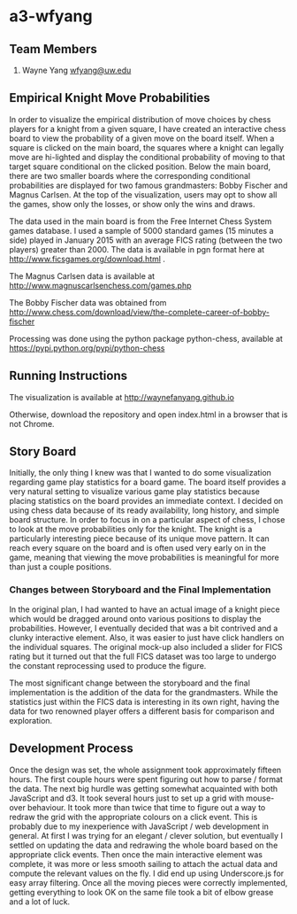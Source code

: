 a3-wfyang
===============

## Team Members

1. Wayne Yang wfyang@uw.edu

## Empirical Knight Move Probabilities

In order to visualize the empirical distribution of move choices by chess players for a knight from a given square, I have created an interactive chess board to view the probability of a given move on the board itself.  When a square is clicked on the main board, the squares where a knight can legally move are hi-lighted and display the conditional probability of moving to that target square conditional on the clicked position. Below the main board, there are two smaller boards where the corresponding conditional probabilities are displayed for two famous grandmasters: Bobby Fischer and Magnus Carlsen.  At the top of the visualization, users may opt to show all the games, show only the losses, or show only the wins and draws.

The data used in the main board is from the Free Internet Chess System games database.  I used a sample of 5000 standard games (15 minutes a side) played in January 2015 with an average FICS rating (between the two players) greater than 2000.  The data is available in pgn format here at http://www.ficsgames.org/download.html .

The Magnus Carlsen data is available at http://www.magnuscarlsenchess.com/games.php

The Bobby Fischer data was obtained from http://www.chess.com/download/view/the-complete-career-of-bobby-fischer

Processing was done using the python package python-chess, available at https://pypi.python.org/pypi/python-chess

## Running Instructions

The visualization is available at http://waynefanyang.github.io

Otherwise, download the repository and open index.html in a browser that is not Chrome.

## Story Board

Initially, the only thing I knew was that I wanted to do some visualization regarding game play statistics for a board game.  The board itself provides a very natural setting to visualize various game play statistics because placing statistics on the board provides an immediate context.  I decided on using chess data because of its ready availability, long history, and simple board structure.  In order to focus in on a particular aspect of chess, I chose to look at the move probabilities only for the knight.  The knight is a particularly interesting piece because of its unique move pattern.  It can reach every square on the board and is often used very early on in the game, meaning that viewing the move probabilities is meaningful for more than just a couple positions.


### Changes between Storyboard and the Final Implementation

In the original plan, I had wanted to have an actual image of a knight piece which would be dragged around onto various positions to display the probabilities.  However, I eventually decided that was a bit contrived and a clunky interactive element.  Also, it was easier to just have click handlers on the individual squares.  The original mock-up also included a slider for FICS rating but it turned out that the full FICS dataset was too large to undergo the constant reprocessing used to produce the figure.  

The most significant change between the storyboard and the final implementation is the addition of the data for the grandmasters.  While the statistics just within the FICS data is interesting in its own right, having the data for two renowned player offers a different basis for comparison and exploration.


## Development Process

Once the design was set, the whole assignment took approximately fifteen hours.  The first couple hours were spent figuring out how to parse / format the data.  The next big hurdle was getting somewhat acquainted with both JavaScript and d3.  It took several hours just to set up a grid with mouse-over behaviour.  It took more than twice that time to figure out a way to redraw the grid with the appropriate colours on a click event.  This is probably due to my inexperience with JavaScript / web development in general.  At first I was trying for an elegant / clever solution, but eventually I settled on updating the data and redrawing the whole board based on the appropriate click events.  Then once the main interactive element was complete, it was more or less smooth sailing to attach the actual data and compute the relevant values on the fly.  I did end up using Underscore.js for easy array filtering.   Once all the moving pieces were correctly implemented, getting everything to look OK on the same file took a bit of elbow grease and a lot of luck.  